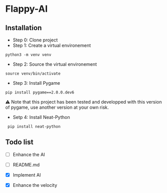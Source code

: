 # Flappy-AI

## Installation
* Step 0: Clone project
* Step 1: Create a virtual environement 
```
python3 -m venv venv
```
* Step 2: Source the virtual environement
```
source venv/bin/activate
```
* Step 3: Install Pygame
```
pip install pygame==2.0.0.dev6  
```
⚠️ Note that this project has been tested and developped with this version of pygame, use another version at your own risk.

* Setp 4: Install Neat-Python
```
 pip install neat-python         
```

## Todo list
- [ ] Enhance the AI
- [ ] README.md
- [X] Implement AI
- [X] Enhance the velocity

